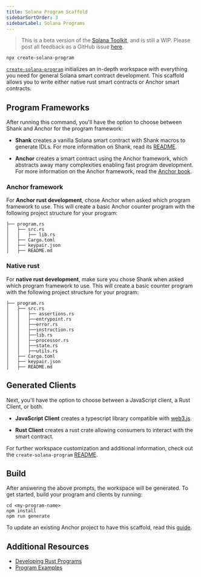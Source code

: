 ```yaml
---
title: Solana Program Scaffold
sidebarSortOrder: 3
sidebarLabel: Solana Programs
---
```


> This is a beta version of the [Solana Toolkit](/docs/toolkit/index.md), and is
> still a WIP. Please post all feedback as a GitHub issue
> [here](https://github.com/solana-foundation/developer-content/issues/new?title=%5Btoolkit%5D%20).

```shell
npx create-solana-program
```

[`create-solana-program`](https://github.com/solana-program/create-solana-program)
initializes an in-depth workspace with everything you need for general Solana
smart contract development. This scaffold allows you to write either native rust
smart contracts or Anchor smart contracts.

## Program Frameworks

After running this command, you'll have the option to choose between Shank and
Anchor for the program framework:

- **Shank** creates a vanilla Solana smart contract with Shank macros to
  generate IDLs. For more information on Shank, read its
  [README](https://github.com/metaplex-foundation/shank).

- **Anchor** creates a smart contract using the Anchor framework, which
  abstracts away many complexities enabling fast program development. For more
  information on the Anchor framework, read the
  [Anchor book](https://www.anchor-lang.com/).

### Anchor framework

For **Anchor rust development**, chose Anchor when asked which program framework
to use. This will create a basic Anchor counter program with the following
project structure for your program:

```shell
├── program.rs
│   ├── src.rs
│   │   ├── lib.rs
│   ├── Cargo.toml
│   ├── keypair.json
│   ├── README.md
```

### Native rust

For **native rust development**, make sure you chose Shank when asked which
program framework to use. This will create a basic counter program with the
following project structure for your program:

```shell
├── program.rs
│   ├── src.rs
│   │   ├── assertions.rs
│   │   ├──entrypoint.rs
│   │   ├──error.rs
│   │   ├──instruction.rs
│   │   ├──lib.rs
│   │   ├──processor.rs
│   │   ├──state.rs
│   │   ├──utils.rs
│   ├── Cargo.toml
│   ├── keypair.json
│   ├── README.md
```

## Generated Clients

Next, you'll have the option to choose between a JavaScript client, a Rust
Client, or both.

- **JavaScript Client** creates a typescript library compatible with
  [web3.js](https://solana-labs.github.io/solana-web3.js/).

- **Rust Client** creates a rust crate allowing consumers to interact with the
  smart contract.

For further workspace customization and additional information, check out the
`create-solana-program`
[README](https://github.com/solana-program/create-solana-program?tab=readme-ov-file).

## Build

After answering the above prompts, the workspace will be generated. To get
started, build your program and clients by running:

```shell
cd <my-program-name>
npm install
npm run generate
```

To update an existing Anchor project to have this scaffold, read this
[guide](/docs/toolkit/projects/existing-project.md).

## Additional Resources

- [Developing Rust Programs](/docs/programs/rust/index.md)
- [Program Examples](https://github.com/solana-developers/program-examples)
